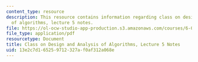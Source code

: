 ```yaml
---
content_type: resource
description: This resource contains information regarding class on design and analysis
  of algorithms, lecture 5 notes.
file: https://ol-ocw-studio-app-production.s3.amazonaws.com/courses/6-046j-design-and-analysis-of-algorithms-spring-2015/13e2c7d165259712327af0af312a068e_MIT6_046JS15_lec05.pdf
file_type: application/pdf
resourcetype: Document
title: Class on Design and Analysis of Algorithms, Lecture 5 Notes
uid: 13e2c7d1-6525-9712-327a-f0af312a068e
---
```


